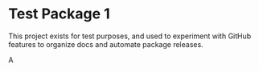# Test Package 1

This project exists for test purposes, and used to experiment with GitHub features to organize docs and automate package releases.

A